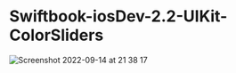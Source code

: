 # Swiftbook-iosDev-2.2-UIKit-ColorSliders

![Screenshot 2022-09-14 at 21 38 17](https://user-images.githubusercontent.com/91182799/190213049-cda8f466-4b34-4bf5-a96f-976fc8cc9d5c.png)
